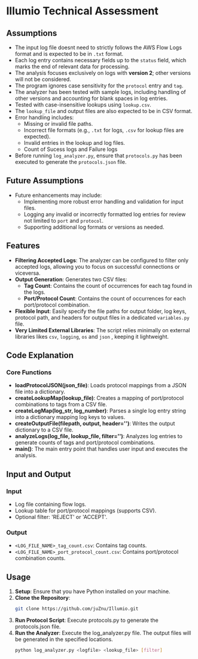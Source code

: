 # Illumio Technical Assessment

## Assumptions

- The input log file doesnt need to strictly follows the AWS Flow Logs format and is expected to be in `.txt` format.
- Each log entry contains necessary fields up to the `status` field, which marks the end of relevant data for processing.
- The analysis focuses exclusively on logs with **version 2**; other versions will not be considered.
- The program ignores case sensitivity for the `protocol` entry and `tag`.
- The analyzer has been tested with sample logs, including handling of other versions and accounting for blank spaces in log entries.
- Tested with case-insensitive lookups using `lookup.csv`.
- The `lookup_file` and output files are also expected to be in CSV format.
- Error handling includes:
  - Missing or invalid file paths.
  - Incorrect file formats (e.g., `.txt` for logs, `.csv` for lookup files are expected).
  - Invalid entries in the lookup and log files.
  - Count of Sucess logs and Failure logs
- Before running `log_analyzer.py`, ensure that `protocols.py` has been executed to generate the `protocols.json` file.

## Future Assumptions

- Future enhancements may include:
  - Implementing more robust error handling and validation for input files.
  - Logging any invalid or incorrectly formatted log entries for review not limited to `port` and `protocol`.
  - Supporting additional log formats or versions as needed.

## Features

- **Filtering Accepted Logs**: The analyzer can be configured to filter only accepted logs, allowing you to focus on successful connections or viceversa.
- **Output Generation**: Generates two CSV files:
  - **Tag Count**: Contains the count of occurrences for each tag found in the logs.
  - **Port/Protocol Count**: Contains the count of occurrences for each port/protocol combination.
- **Flexible Input**: Easily specify the file paths for output folder, log keys, protocol path, and headers for output files in a dedicated `variables.py` file.
- **Very Limited External Libraries**: The script relies minimally on external libraries likes `csv`, `logging`, `os` and `json` , keeping it lightweight.

## Code Explanation

### Core Functions

- **loadProtocolJSON(json_file)**: Loads protocol mappings from a JSON file into a dictionary.
- **createLookupMap(lookup_file)**: Creates a mapping of port/protocol combinations to tags from a CSV file.
- **createLogMap(log_str, log_number)**: Parses a single log entry string into a dictionary mapping log keys to values.
- **createOutputFile(filepath, output, header='')**: Writes the output dictionary to a CSV file.
- **analyzeLogs(log_file, lookup_file, filter='')**: Analyzes log entries to generate counts of tags and port/protocol combinations.
- **main()**: The main entry point that handles user input and executes the analysis.

## Input and Output

### Input

- Log file containing flow logs.
- Lookup table for port/protocol mappings (supports CSV).
- Optional filter: 'REJECT' or 'ACCEPT'.

### Output

- `<LOG_FILE_NAME>_tag_count.csv`: Contains tag counts.
- `<LOG_FILE_NAME>_port_protocol_count.csv`: Contains port/protocol combination counts.

## Usage

1. **Setup**: Ensure that you have Python installed on your machine.
2. **Clone the Repository**: 
   ```bash
   git clone https://github.com/juZnu/Illumio.git
   ```
3. **Run Protocol Script**: Execute protocols.py to generate the protocols.json file.
4. **Run the Analyzer**: Execute the log_analyzer.py file. The output files will be generated in the specified locations.
   ```bash
   python log_analyzer.py <logfile> <lookup_file> [filter]
   ```

